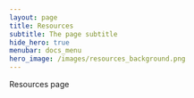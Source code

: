 ```yaml
---
layout: page
title: Resources
subtitle: The page subtitle
hide_hero: true
menubar: docs_menu
hero_image: /images/resources_background.png
---
```


Resources page


